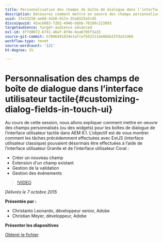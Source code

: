 ```yaml
---
title: Personnalisation des champs de boîte de dialogue dans l’interface utilisateur tactile
description: Découvrez comment mettre en oeuvre des champs personnalisés (ou des widgets) pour les boîtes de dialogue de l’interface utilisateur tactile dans AEM 6.1. Découvrez comment vous pouvez désormais utiliser l’interface utilisateur Granite et l’interface utilisateur Coral pour réaliser des actions qui étaient auparavant effectuées avec ExtJS (interface utilisateur classique).
uuid: 3fe33258-ae88-42e6-917e-35a6525e5cd5
discoiquuid: 45acb883-7202-494b-bbbb-78189c222093
targetaudience: target-audience advanced
exl-id: 8f7d0072-b741-46af-8f4e-6ea6705f3a33
source-git-commit: b7806491034e1afcef503311de86bb15fda51460
workflow-type: tm+mt
source-wordcount: '121'
ht-degree: 1%

---
```


# Personnalisation des champs de boîte de dialogue dans l’interface utilisateur tactile{#customizing-dialog-fields-in-touch-ui}

Au cours de cette session, nous allons expliquer comment mettre en oeuvre des champs personnalisés (ou des widgets) pour les boîtes de dialogue de l’interface utilisateur tactile dans AEM 6.1. L’objectif est de vous montrer comment les tâches précédemment effectuées avec ExtJS (interface utilisateur classique) pouvaient désormais être effectuées à l’aide de l’interface utilisateur Granite et de l’interface utilisateur Coral :

* Créer un nouveau champ
* Extension d&#39;un champ existant
* Gestion de la validation
* Gestion des événements

>[!VIDEO](https://video.tv.adobe.com/v/19373/?quality=9)

*Délivrés le 7 octobre 2015*

**Présentée par :**

* Christanto Leonardo, développeur senior, Adobe
* Christian Meyer, développeur, Adobe

**Présenter les diapositives**

[Obtenir le fichier](assets/aem-gems-customizing-touch-ui-dialog-fields.pdf)
<!--
[Get back to the Overview](https://helpx.adobe.com/experience-manager/kt/eseminars/gems/aem-index.html)
-->
